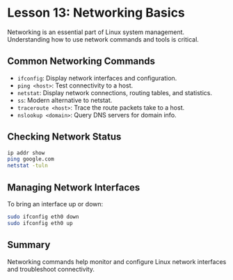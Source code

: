 # Lesson 13: Networking Basics
Networking is an essential part of Linux system management. Understanding how to use network commands and tools is critical.

## Common Networking Commands
- `ifconfig`: Display network interfaces and configuration.
- `ping <host>`: Test connectivity to a host.
- `netstat`: Display network connections, routing tables, and statistics.
- `ss`: Modern alternative to netstat.
- `traceroute <host>`: Trace the route packets take to a host.
- `nslookup <domain>`: Query DNS servers for domain info.

## Checking Network Status
```bash
ip addr show
ping google.com
netstat -tuln
```

## Managing Network Interfaces
To bring an interface up or down:
```bash
sudo ifconfig eth0 down
sudo ifconfig eth0 up
```

## Summary
Networking commands help monitor and configure Linux network interfaces and troubleshoot connectivity.
